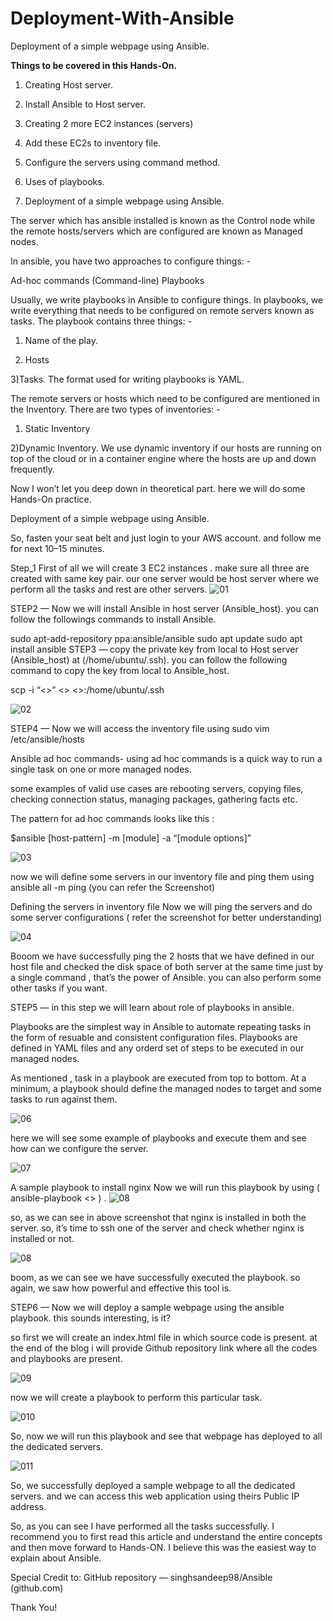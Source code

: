 # Deployment-With-Ansible
Deployment of a simple webpage using Ansible.



<strong>Things to be covered in this Hands-On.</strong>

1. Creating Host server.

2. Install Ansible to Host server.

3. Creating 2 more EC2 instances (servers)

4. Add these EC2s to inventory file.

5. Configure the servers using command method.

6. Uses of playbooks.

7. Deployment of a simple webpage using Ansible.




The server which has ansible installed is known as the Control node while the remote hosts/servers which are configured are known as Managed nodes.

In ansible, you have two approaches to configure things: -

Ad-hoc commands (Command-line)
Playbooks

Usually, we write playbooks in Ansible to configure things. In playbooks, we write everything that needs to be configured on remote servers known as tasks. The playbook contains three things: -

1) Name of the play.

2) Hosts

3)Tasks. The format used for writing playbooks is YAML.

The remote servers or hosts which need to be configured are mentioned in the Inventory. There are two types of inventories: -

1) Static Inventory

2)Dynamic Inventory. We use dynamic inventory if our hosts are running on top of the cloud or in a container engine where the hosts are up and down frequently.

Now I won’t let you deep down in theoretical part. here we will do some Hands-On practice.

Deployment of a simple webpage using Ansible.

So, fasten your seat belt and just login to your AWS account. and follow me for next 10–15 minutes.

Step_1
First of all we will create 3 EC2 instances . make sure all three are created with same key pair. our one server would be host server where we perform all the tasks and rest are other servers.
![01](https://github.com/princekwes/Deployment-With-Ansible/assets/1629130/bc166171-419c-4c8a-9849-9136c5568da7)

STEP2
— Now we will install Ansible in host server (Ansible_host). you can follow the followings commands to install Ansible.

sudo apt-add-repository ppa:ansible/ansible
sudo apt update
sudo apt install ansible
STEP3
— copy the private key from local to Host server (Ansible_host) at (/home/ubuntu/.ssh). you can follow the following command to copy the key from local to Ansible_host.

scp -i “<<key pair name>>” <<key pair name>> <<public DNS of EC2>>:/home/ubuntu/.ssh

![02](https://github.com/princekwes/Deployment-With-Ansible/assets/1629130/7e916015-7aeb-4d4b-8820-40d96383f3cd)

STEP4
— Now we will access the inventory file using sudo vim /etc/ansible/hosts

Ansible ad hoc commands- using ad hoc commands is a quick way to run a single task on one or more managed nodes.

some examples of valid use cases are rebooting servers, copying files, checking connection status, managing packages, gathering facts etc.

The pattern for ad hoc commands looks like this :

$ansible [host-pattern] -m [module] -a “[module options]”

![03](https://github.com/princekwes/Deployment-With-Ansible/assets/1629130/2de5a6bb-988e-4ad9-9aa7-b3dbc9d2443a)

now we will define some servers in our inventory file and ping them using ansible all -m ping (you can refer the Screenshot)


Defining the servers in inventory file
Now we will ping the servers and do some server configurations ( refer the screenshot for better understanding)

![04](https://github.com/princekwes/Deployment-With-Ansible/assets/1629130/66df000b-1a8a-4a87-b2f1-803fb07b592f)

Booom we have successfully ping the 2 hosts that we have defined in our host file and checked the disk space of both server at the same time just by a single command , that’s the power of Ansible. you can also perform some other tasks if you want.

STEP5
— in this step we will learn about role of playbooks in ansible.

Playbooks are the simplest way in Ansible to automate repeating tasks in the form of resuable and consistent configuration files. Playbooks are defined in YAML files and any orderd set of steps to be executed in our managed nodes.

As mentioned , task in a playbook are executed from top to bottom. At a minimum, a playbook should define the managed nodes to target and some tasks to run against them.

![06](https://github.com/princekwes/Deployment-With-Ansible/assets/1629130/91e08d9a-4eec-47a6-8c1f-ffff1d64bfd2)

here we will see some example of playbooks and execute them and see how can we configure the server.

![07](https://github.com/princekwes/Deployment-With-Ansible/assets/1629130/fcffca47-8672-46d3-9e8d-49e2b29161f1)

A sample playbook to install nginx
Now we will run this playbook by using ( ansible-playbook <<name of play book>> ) .
![08](https://github.com/princekwes/Deployment-With-Ansible/assets/1629130/2a3cd589-07b5-4278-819f-612a80e4aa03)

so, as we can see in above screenshot that nginx is installed in both the server. so, it’s time to ssh one of the server and check whether nginx is installed or not.

![08](https://github.com/princekwes/Deployment-With-Ansible/assets/1629130/23ac85f2-40c4-4c06-b804-867b659d8361)

boom, as we can see we have successfully executed the playbook. so again, we saw how powerful and effective this tool is.

STEP6
— Now we will deploy a sample webpage using the ansible playbook. this sounds interesting, is it?

so first we will create an index.html file in which source code is present. at the end of the blog i will provide Github repository link where all the codes and playbooks are present.

![09](https://github.com/princekwes/Deployment-With-Ansible/assets/1629130/6a58c0c8-c551-4e8c-89c8-7d33b13d4ca2)

now we will create a playbook to perform this particular task.

![010](https://github.com/princekwes/Deployment-With-Ansible/assets/1629130/ff343c0e-a376-40d4-b29c-dc8d9437e636)

So, now we will run this playbook and see that webpage has deployed to all the dedicated servers.

![011](https://github.com/princekwes/Deployment-With-Ansible/assets/1629130/4df6b6ca-f61c-4a1e-8a9c-b9580bb3291a)

So, we successfully deployed a sample webpage to all the dedicated servers. and we can access this web application using theirs Public IP address.

So, as you can see I have performed all the tasks successfully. I recommend you to first read this article and understand the entire concepts and then move forward to Hands-ON. I believe this was the easiest way to explain about Ansible.

Special Credit to:  GitHub repository — singhsandeep98/Ansible (github.com)

Thank You!
